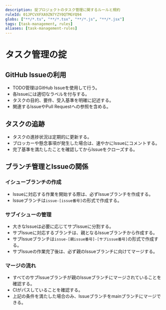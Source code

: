 ```yaml
---
description: 掟プロジェクトのタスク管理に関するルールと規約
ruleId: 01JPCVXFXA9ZN7YZY0QTMGYQ94
globs: ["**/*.ts", "**/*.tsx", "**/*.js", "**/*.jsx"]
tags: [task-management, rules]
aliases: [task-management-rules]
---
```



# タスク管理の掟

## GitHub Issueの利用

- TODO管理はGitHub Issueを使用して行う。
- 各Issueには適切なラベルを付与する。
- タスクの目的、要件、受入基準を明確に記述する。
- 関連するIssueやPull Requestへの参照を含める。

## タスクの追跡

- タスクの進捗状況は定期的に更新する。
- ブロッカーや懸念事項が発生した場合は、速やかにIssueにコメントする。
- 完了基準を満たしたことを確認してからIssueをクローズする。

## ブランチ管理とIssueの関係

### イシューブランチの作成

- Issueに対応する作業を開始する際は、必ずIssueブランチを作成する。
- Issueブランチは`issue-[issue番号]`の形式で作成する。

### サブイシューの管理

- 大きなIssueは必要に応じてサブIssueに分割する。
- サブIssueに対応するブランチは、親となるIssueブランチから作成する。
- サブIssueブランチは`issue-[親issue番号]-[サブissue番号]`の形式で作成する。
- サブIssueの作業完了後は、必ず親のIssueブランチに向けてマージする。

### マージの流れ

- すべてのサブIssueブランチが親のIssueブランチにマージされていることを確認する。
- CIがパスしていることを確認する。
- 上記の条件を満たした場合のみ、Issueブランチをmainブランチにマージできる。
